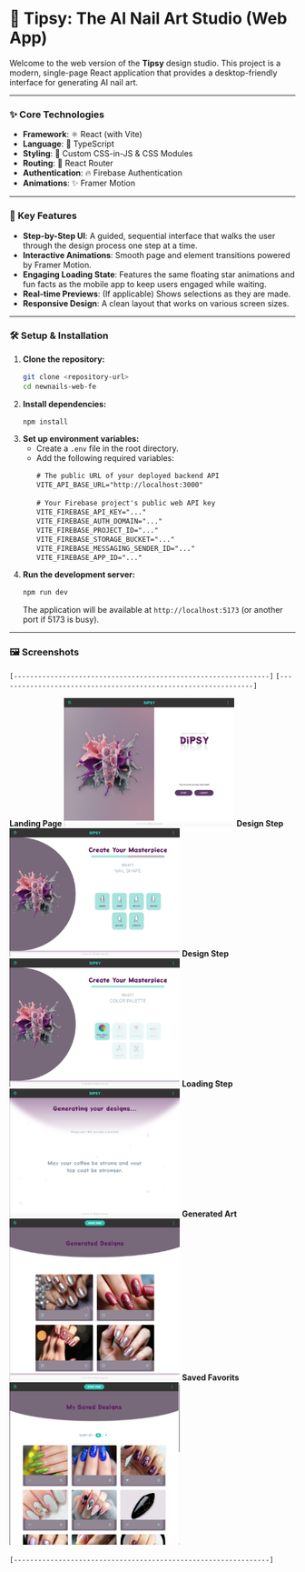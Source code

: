 # 💅 Tipsy: The AI Nail Art Studio (Web App)

Welcome to the web version of the **Tipsy** design studio. This project is a modern, single-page React application that provides a desktop-friendly interface for generating AI nail art.

---

### ✨ Core Technologies

-   **Framework**: ⚛️ React (with Vite)
-   **Language**: 🔵 TypeScript
-   **Styling**: 🎨 Custom CSS-in-JS & CSS Modules
-   **Routing**: 🧭 React Router
-   **Authentication**: 🔥 Firebase Authentication
-   **Animations**: ✨ Framer Motion

---

### 🚀 Key Features

-   **Step-by-Step UI**: A guided, sequential interface that walks the user through the design process one step at a time.
-   **Interactive Animations**: Smooth page and element transitions powered by Framer Motion.
-   **Engaging Loading State**: Features the same floating star animations and fun facts as the mobile app to keep users engaged while waiting.
-   **Real-time Previews**: (If applicable) Shows selections as they are made.
-   **Responsive Design**: A clean layout that works on various screen sizes.

---

### 🛠️ Setup & Installation

1.  **Clone the repository:**
    ```bash
    git clone <repository-url>
    cd newnails-web-fe
    ```
2.  **Install dependencies:**
    ```bash
    npm install
    ```
3.  **Set up environment variables:**
    -   Create a `.env` file in the root directory.
    -   Add the following required variables:
        ```env
        # The public URL of your deployed backend API
        VITE_API_BASE_URL="http://localhost:3000"

        # Your Firebase project's public web API key
        VITE_FIREBASE_API_KEY="..."
        VITE_FIREBASE_AUTH_DOMAIN="..."
        VITE_FIREBASE_PROJECT_ID="..."
        VITE_FIREBASE_STORAGE_BUCKET="..."
        VITE_FIREBASE_MESSAGING_SENDER_ID="..."
        VITE_FIREBASE_APP_ID="..."
        ```
4.  **Run the development server:**
    ```bash
    npm run dev
    ```
    The application will be available at `http://localhost:5173` (or another port if 5173 is busy).

---

### 🖼️ Screenshots


`[---------------------------------------------------------------]`
`[---------------------------------------------------------------]`

**Landing Page**
<img src="public/screenshots/WEB_01_s.png" alt="Landing Page" width="300"/>
**Design Step**
<img src="public/screenshots/WEB_02_s.png" alt="Landing Page" width="300"/>
**Design Step**
<img src="public/screenshots/WEB_02a_s.png" alt="Landing Page" width="300"/>
**Loading Step**
<img src="public/screenshots/WEB_03_s.png" alt="Landing Page" width="300"/>
**Generated Art**
<img src="public/screenshots/WEB_04_s.png" alt="Landing Page" width="300"/>
**Saved Favorits**
<img src="public/screenshots/WEB_05_s.png" alt="Landing Page" width="300"/>


`[---------------------------------------------------------------]`
